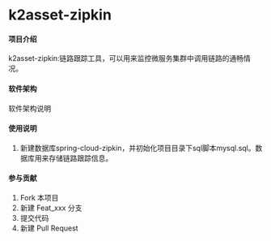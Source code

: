 # k2asset-zipkin

#### 项目介绍
k2asset-zipkin:链路跟踪工具，可以用来监控微服务集群中调用链路的通畅情况。

#### 软件架构
软件架构说明


#### 使用说明

1. 新建数据库spring-cloud-zipkin，并初始化项目目录下sql脚本mysql.sql。数据库用来存储链路跟踪信息。

#### 参与贡献

1. Fork 本项目
2. 新建 Feat_xxx 分支
3. 提交代码
4. 新建 Pull Request

